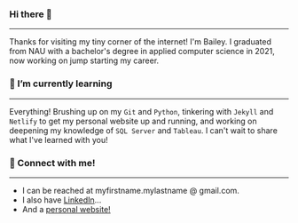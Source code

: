 ### Hi there 👋
---

Thanks for visiting my tiny corner of the internet! I'm Bailey. I graduated from NAU with a bachelor's degree in applied computer science in 2021, now working on jump starting my career.


### 🌱 I’m currently learning
---

Everything! Brushing up on my `Git` and `Python`, tinkering with `Jekyll` and `Netlify` to get my personal website up and running, and working on deepening my knowledge of `SQL Server` and `Tableau`. I can't wait to share what I've learned with you!

### 📧 Connect with me!
---

- I can be reached at myfirstname.mylastname @ gmail.com. 
- I also have [LinkedIn](https://www.linkedin.com/in/bailey-mauss-3b509114a/)...
- And a [personal website!](https://www.baileymauss.com/) 

